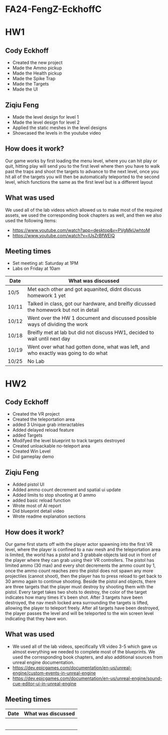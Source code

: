 # FA24-FengZ-EckhoffC


# HW1

## Cody Eckhoff
* Created the new project
* Made the Ammo pickup
* Made the Health pickup
* Made the Spike Trap
* Made the Targets
* Made the UI

## Ziqiu Feng
* Made the level design for level 1
* Made the level design for level 2
* Applied the static meshes in the level designs
* Showcased the levels in the youtube video

## How does it work?
  Our game works by first loading the menu level, where you can hit play or quit, hitting play will send you to the first level where then you have to walk past the traps and shoot the targets to advance to the next level, once you hit all of the targets
  you will then be automatically teleported to the second level, which functions the same as the first level but is a different layout

## What was used
  We used all of the lab videos which allowed us to make most of the required assets, we used the corresponding book chapters as well, and then we also used the following items:
  * https://www.youtube.com/watch?app=desktop&v=PVgMkUwhtoM
  * https://www.youtube.com/watch?v=iUsZrBfWEIQ

## Meeting times
  * Set meeting at: Saturday at 1PM
  * Labs on Friday at 10am

  | Date | What was discussed |
  |------|--------------------|
  | 10/5  | Met each other and got aquanited, didnt discuss homework 1 yet |
  | 10/11 | Talked in class, got our hardware, and breifly dicussed the homework but not in detail |
  | 10/12 | Went over the HW 1 document and discussed possible ways of dividing the work |
  | 10/18 | Breifly met at lab but did not discuss HW1, decided to wait until next day |
  | 10/19 | Went over what had gotten done, what was left, and who exactly was going to do what  |
  | 10/25 | No Lab |

  # HW2
  
  ## Cody Eckhoff
  * Created the VR project
  * Created the teleportation area
  * added 3 Unique grab interactables
  * Added delayed reload feature
  * added Targets
  * Modifyed the level blueprint to track targets destroyed
  * Created unloackable no-teleport area
  * Created Win Level
  * Did gameplay demo

  ## Ziqiu Feng
  * Added pistol UI
  * Added ammo count decrement and spatial ui update
  * Added limits to stop shooting at 0 ammo
  * added basic reload function
  * Wrote most of AI report
  * Did blueprint detail video
  * Wrote readme explanation sections


  ## How does it work?
  Our game first starts off with the player actor spawning into the first VR level, where the player is confined to a nav mesh and the teleportation area is limited, the world has a pistol and 3 grabbale objects laid out in front of the player where they can grab using their VR controllers.
  The pistol has limited ammo (30 max) and every shot decrements the ammo count by 1, once the ammo count reaches zero the pistol does not spawn any more projectiles (cannot shoot), then the player has to press reload to get back to 30 ammo again to continue shooting.
  Beside the pistol and objects, there are three targets that the player must destroy by shooting them with the pistol. Every target takes two shots to destroy, the color of the target indicates how many times it's been shot. After 3 targets have been destroyed, the nav mesh locked area surrounding the targets is lifted, allowing the player to teleport freely. After all targets have been destroyed, the player passes the level and will be teleported to the win screen level indicating that they have won.

  ## What was used
  * We used all of the lab videos, specifically VR video 3-5 which gave us almost everything we needed to complete most of the blueprints. We used the corresponding book chapters, and also additional sources from unreal engine documentation.
  * https://dev.epicgames.com/documentation/en-us/unreal-engine/custom-events-in-unreal-engine
  * https://dev.epicgames.com/documentation/en-us/unreal-engine/sound-cue-editor-ui-in-unreal-engine



  ## Meeting times


  | Date | What was discussed |
  |------|--------------------|
  |  |  |
  |  |  |
  |  |  |
  |  |  |
  |  |  |
  |  |  |
